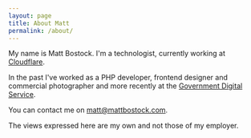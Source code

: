 ```yaml
---
layout: page
title: About Matt
permalink: /about/
---
```


My name is Matt Bostock. I'm a technologist, currently working at
[Cloudflare](https://www.cloudflare.com/).

In the past I've worked as a PHP developer, frontend designer and commercial
photographer and more recently at the [Government Digital
Service](https://gds.blog.gov.uk/about/).

You can contact me on [matt@mattbostock.com](mailto:matt@mattbostock.com).

The views expressed here are my own and not those of my employer.

